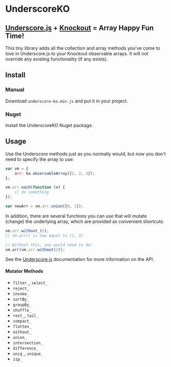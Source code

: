 # UnderscoreKO #

## [Underscore.js](http://documentcloud.github.com/underscore/) + [Knockout](http://knockoutjs.com) = Array Happy Fun Time! ##

This tiny library adds all the collection and array methods you've come to love in Underscore.js to your Knockout observable arrays. It will not override any existing functionality (if any exists).

## Install ##

### Manual ###

Download `underscore-ko.min.js` and put it in your project.

### Nuget ###

Install the UnderscoreKO Nuget package.

## Usage ##

Use the Underscore methods just as you normally would, but now you don't need to specify the array to use:

```js
var vm = {
    arr: ko.observableArray([1, 2, 3]);
};

vm.arr.each(function (x) {
    // do something
});

var newArr = vm.arr.union([0, 1]);
```

In addition, there are several functions you can use that will mutate (change) the underlying array, which are provided as convenient shortcuts.

```js
vm.arr.without_(2);
// vm.arr() is now equal to [1, 3]

// Without this, you would need to do:
vm.arr(vm.arr.without(2));
```
See the [Underscore.js](http://documentcloud.github.com/underscore/) documentation for more information on the API.

#### Mutator Methods ####

* `filter_`, `select_`
* `reject_`
* `invoke_`
* `sortBy_`
* `groupBy_`
* `shuffle_`
* `rest_`, `tail_`
* `compact_`
* `flatten_`
* `without_`
* `union_`
* `intersection_`
* `difference_`
* `uniq_`, `unique_`
* `zip_`